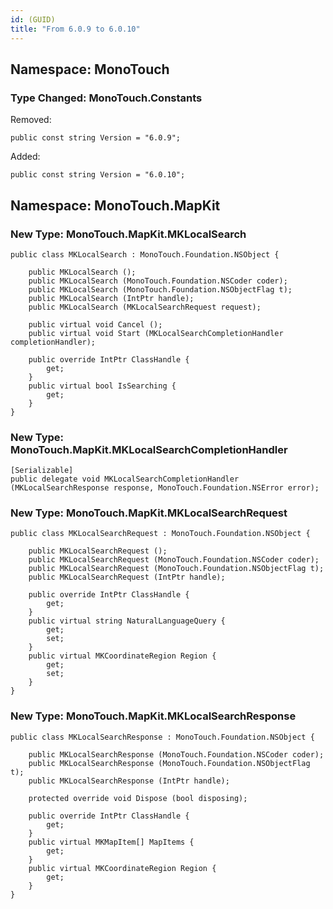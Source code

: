 ```yaml
---
id: (GUID)
title: "From 6.0.9 to 6.0.10"
---
```


<a name="Namespace:_MonoTouch" class="injected"></a>


## Namespace: MonoTouch

 <a name="Type_Changed:_MonoTouch.Constants" class="injected"></a>


### Type Changed: MonoTouch.Constants

Removed:

```
public const string Version = "6.0.9";
```

Added:

```
public const string Version = "6.0.10";
```

 <a name="Namespace:_MonoTouch.MapKit" class="injected"></a>


## Namespace: MonoTouch.MapKit

 <a name="New_Type:_MonoTouch.MapKit.MKLocalSearch" class="injected"></a>


### New Type: MonoTouch.MapKit.MKLocalSearch

```
public class MKLocalSearch : MonoTouch.Foundation.NSObject {
	
	public MKLocalSearch ();
	public MKLocalSearch (MonoTouch.Foundation.NSCoder coder);
	public MKLocalSearch (MonoTouch.Foundation.NSObjectFlag t);
	public MKLocalSearch (IntPtr handle);
	public MKLocalSearch (MKLocalSearchRequest request);
	
	public virtual void Cancel ();
	public virtual void Start (MKLocalSearchCompletionHandler completionHandler);
	
	public override IntPtr ClassHandle {
		get;
	}
	public virtual bool IsSearching {
		get;
	}
}
```

 <a name="New_Type:_MonoTouch.MapKit.MKLocalSearchCompletionHandler" class="injected"></a>


### New Type: MonoTouch.MapKit.MKLocalSearchCompletionHandler

```
[Serializable]
public delegate void MKLocalSearchCompletionHandler (MKLocalSearchResponse response, MonoTouch.Foundation.NSError error);
```

 <a name="New_Type:_MonoTouch.MapKit.MKLocalSearchRequest" class="injected"></a>


### New Type: MonoTouch.MapKit.MKLocalSearchRequest

```
public class MKLocalSearchRequest : MonoTouch.Foundation.NSObject {
	
	public MKLocalSearchRequest ();
	public MKLocalSearchRequest (MonoTouch.Foundation.NSCoder coder);
	public MKLocalSearchRequest (MonoTouch.Foundation.NSObjectFlag t);
	public MKLocalSearchRequest (IntPtr handle);
	
	public override IntPtr ClassHandle {
		get;
	}
	public virtual string NaturalLanguageQuery {
		get;
		set;
	}
	public virtual MKCoordinateRegion Region {
		get;
		set;
	}
}
```

 <a name="New_Type:_MonoTouch.MapKit.MKLocalSearchResponse" class="injected"></a>


### New Type: MonoTouch.MapKit.MKLocalSearchResponse

```
public class MKLocalSearchResponse : MonoTouch.Foundation.NSObject {
	
	public MKLocalSearchResponse (MonoTouch.Foundation.NSCoder coder);
	public MKLocalSearchResponse (MonoTouch.Foundation.NSObjectFlag t);
	public MKLocalSearchResponse (IntPtr handle);
	
	protected override void Dispose (bool disposing);
	
	public override IntPtr ClassHandle {
		get;
	}
	public virtual MKMapItem[] MapItems {
		get;
	}
	public virtual MKCoordinateRegion Region {
		get;
	}
}
```
